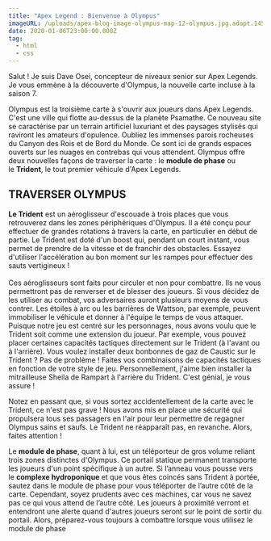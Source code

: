 ```yaml
---
title: "Apex Legend : Bienvenue à Olympus"
imageURL: /uploads/apex-blog-image-olympus-map-12-olympus.jpg.adapt.1456w.jpg
date: 2020-01-06T23:00:00.000Z
tag:
  - html
  - css
---
```

Salut ! Je suis Dave Osei, concepteur de niveaux senior sur Apex Legends. Je vous emmène à la découverte d'Olympus, la nouvelle carte incluse à la saison 7.

Olympus est la troisième carte à s'ouvrir aux joueurs dans Apex Legends. C'est une ville qui flotte au-dessus de la planète Psamathe. Ce nouveau site se caractérise par un terrain artificiel luxuriant et des paysages stylisés qui raviront les amateurs d'opulence. Oubliez les immenses parois rocheuses du Canyon des Rois et de Bord du Monde. Ce sont ici de grands espaces ouverts sur les nuages en contrebas qui vous attendent. Olympus offre deux nouvelles façons de traverser la carte : le **module de phase** ou le **Trident**, le tout premier véhicule d'Apex Legends.

[](<>)

## TRAVERSER OLYMPUS

**Le Trident** est un aéroglisseur d'escouade à trois places que vous retrouverez dans les zones périphériques d'Olympus. Il a été conçu pour effectuer de grandes rotations à travers la carte, en particulier en début de partie. Le Trident est doté d'un boost qui, pendant un court instant, vous permet de prendre de la vitesse et de franchir des obstacles. Essayez d'utiliser l'accélération au bon moment sur les rampes pour effectuer des sauts vertigineux !\
\
Ces aéroglisseurs sont faits pour circuler et non pour combattre. Ils ne vous permettront pas de renverser et de blesser des joueurs. Si vous décidez de les utiliser au combat, vos adversaires auront plusieurs moyens de vous contrer. Les étoiles à arc ou les barrières de Wattson, par exemple, peuvent immobiliser le véhicule et donner à l'équipe le temps de vous attaquer. Puisque notre jeu est centré sur les personnages, nous avons voulu que le Trident soit comme une extension du joueur. Par exemple, vous pouvez placer certaines capacités tactiques directement sur le Trident (à l'avant ou à l'arrière). Vous voulez installer deux bonbonnes de gaz de Caustic sur le Trident ? Pas de problème ! Faites vos combinaisons de capacités tactiques en fonction de votre style de jeu. Personnellement, j'aime bien installer la mitrailleuse Sheila de Rampart à l'arrière du Trident. C'est génial, je vous assure ! 

Notez en passant que, si vous sortez accidentellement de la carte avec le Trident, ce n'est pas grave ! Nous avons mis en place une sécurité qui propulsera tous ses passagers en l'air pour leur permettre de regagner Olympus sains et saufs. Le Trident ne réapparaît pas, en revanche. Alors, faites attention !

Le **module de phase**, quant à lui, est un téléporteur de gros volume reliant trois zones distinctes d'Olympus. Ce portail statique permanent transporte les joueurs d'un point spécifique à un autre. Si l’anneau vous pousse vers le **complexe hydroponique** et que vous êtes coincés sans Trident à portée, sautez dans le module de phase pour vous téléporter de l’autre côté de la carte. Cependant, soyez prudents avec ces machines, car vous ne savez pas ce qui vous attend de l’autre côté. Les joueurs à proximité verront et entendront une alerte quand d'autres joueurs seront sur le point de sortir du portail. Alors, préparez-vous toujours à combattre lorsque vous utilisez le module de phase